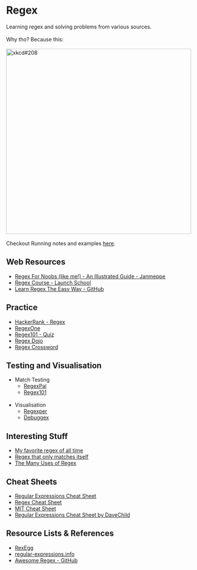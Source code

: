 # Regex
Learning regex and solving problems from various sources.<br><br> 
Why tho? Because this: <br><br> 
<img src="https://imgs.xkcd.com/comics/regular_expressions.png" alt="xkcd#208" title="xkcd comic#208" width="500"/>
<br> <br> 
Checkout Running notes and examples [here](https://github.com/abhishekarya1/regex/blob/master/NOTES.md).

## Web Resources
- [Regex For Noobs (like me!) - An Illustrated Guide - Janmeppe](https://www.janmeppe.com/blog/regex-for-noobs/)
- [Regex Course - Launch School](https://launchschool.com/books/regex/read/introduction)
- [Learn Regex The Easy Way - GitHub](https://github.com/ziishaned/learn-regex/blob/master/README.md)

## Practice
- [HackerRank - Regex](https://www.hackerrank.com/domains/regex)
- [RegexOne](https://regexone.com/)
- [Regex101 - Quiz](https://regex101.com/quiz)
- [Regex Dojo](https://www.shortcutfoo.com/app/dojos/regex)
- [Regex Crossword](https://regexcrossword.com/)

## Testing and Visualisation
- Match Testing
  - [RegexPal](https://www.regexpal.com/)
  - [Regex101](https://regex101.com/)
  <br>
- Visualisation
  - [Regexper](https://regexper.com/)
  - [Debuggex](https://www.debuggex.com/)

## Interesting Stuff
- [My favorite regex of all time](https://catonmat.net/my-favorite-regex)
- [Regex that only matches itself](https://codegolf.stackexchange.com/questions/28821/regex-that-only-matches-itself/31863#31863)
- [The Many Uses of Regex](https://www.rexegg.com/regex-uses.html)

## Cheat Sheets
- [Regular Expressions Cheat Sheet](https://www.cheatography.com/davechild/cheat-sheets/regular-expressions/)
- [Regex Cheat Sheet](http://www.rexegg.com/regex-quickstart.html)
- [MIT Cheat Sheet](http://web.mit.edu/hackl/www/lab/turkshop/slides/regex-cheatsheet.pdf)
- [Regular Expressions Cheat Sheet by DaveChild](https://cheatography.com/davechild/cheat-sheets/regular-expressions/)

## Resource Lists & References
- [RexEgg](https://www.rexegg.com/)
- [regular-expressions.info](https://www.regular-expressions.info/)
- [Awesome Regex - GitHub](https://github.com/aloisdg/awesome-regex)
